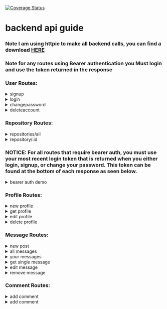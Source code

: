 [![Coverage Status](https://coveralls.io/repos/github/loganabsher/portfolio/badge.svg?branch=master)](https://coveralls.io/github/loganabsher/portfolio?branch=master)

# **backend api guide**
### **Note** I am using httpie to make all backend calls, you can find a download [HERE](https://httpie.org/)
### **Note** for any routes using Bearer authentication you **Must** login and use the token returned in the response




### User Routes:

<details><summary>signup</summary>
<p>

## POST: /api/signup
#### http POST localhost:8000/api/signup email=absherlogan@gmail.com password=123

```
Access-Control-Allow-Credentials: true
Access-Control-Allow-Origin: http://localhost:8080
Connection: keep-alive
Content-Length: 207
Content-Type: application/json; charset=utf-8
Date: Wed, 23 Jan 2019 21:24:45 GMT
ETag: W/"cf-zHJZW8CrkkR+fHx3jp1iQj6TxHs"
Vary: Origin
X-Powered-By: Express
set-cookie: connect.sid=s%3AzADKCfLNhO-ndz1yaCvXtBf0uzNHe9L5.SF1cvSwon0nO5NhfBhYR568teflWOUO4eEqCeFuL32Y; Path=/; HttpOnly

"eyJhbGciOiJIUzI1NiIsInR5cCI6IkpXVCJ9.eyJ0b2tlbiI6IjdhYzc0OTAzYzJkMTkxMTZjODQ3YzliNmVlYzczYzA5MzMyYjFmM2RhMTcyNjMzNWUzNzkxOTg0NjZjMTY1MzciLCJpYXQiOjE1NDgyNzg2ODV9.yKJstZNCP5idUxkYygQ-6wRTFCdHZHryLR2tlFY4LeU"
```

</p>
</details>

<details><summary>login</summary>
<p>

## GET: /api/login
#### http -a absherlogan@gmail.com:123 GET localhost:8000/api/login

```
HTTP/1.1 200 OK
Access-Control-Allow-Credentials: true
Access-Control-Allow-Origin: http://localhost:8080
Connection: keep-alive
Content-Length: 207
Content-Type: application/json; charset=utf-8
Date: Wed, 23 Jan 2019 21:25:43 GMT
ETag: W/"cf-hwH0CG5S7WXAxvGCKnLB+4Pjqi0"
Vary: Origin
X-Powered-By: Express
set-cookie: portfolio-login-token=eyJhbGciOiJIUzI1NiIsInR5cCI6IkpXVCJ9.eyJ0b2tlbiI6ImNiZjEwMThkOWVmZGJmZjRjZjAwOWNhZmEwYTliYTRhNGI4ZTBkYjI3MjJiYjhhYjQ1MjU2ZDcwNDYyODBhMDMiLCJpYXQiOjE1NDgyNzg3NDN9.weZpRu0kgwRRGfrq86dDUCwxMQuUSERIkmiKf_Rvk_w; Max-Age=900000; Path=/; Expires=Sun, 03 Feb 2019 07:25:43 GMT
set-cookie: connect.sid=s%3A4hBOz0yJwdIlYmUqMCKa-JI6oEohBFIa.jN0WAvAmfdojcXf6CKa7LWt5R7YziV%2BjSwlan1DuljU; Path=/; HttpOnly

"eyJhbGciOiJIUzI1NiIsInR5cCI6IkpXVCJ9.eyJ0b2tlbiI6ImNiZjEwMThkOWVmZGJmZjRjZjAwOWNhZmEwYTliYTRhNGI4ZTBkYjI3MjJiYjhhYjQ1MjU2ZDcwNDYyODBhMDMiLCJpYXQiOjE1NDgyNzg3NDN9.weZpRu0kgwRRGfrq86dDUCwxMQuUSERIkmiKf_Rvk_w"
```

</p>
</details>

<details><summary>changepassword</summary>
<p>

## PUT: /api/updatepassword
#### http -a absherlogan@gmail.com:123 PUT localhost:8000/api/updatepassword password=321

```
HTTP/1.1 200 OK
Access-Control-Allow-Credentials: true
Access-Control-Allow-Origin: http://localhost:8080
Connection: keep-alive
Content-Length: 207
Content-Type: application/json; charset=utf-8
Date: Wed, 23 Jan 2019 21:49:12 GMT
ETag: W/"cf-8x7WtNhta+irvKiG0Dpt6V0XmYs"
Vary: Origin
X-Powered-By: Express
set-cookie: portfolio-login-token=eyJhbGciOiJIUzI1NiIsInR5cCI6IkpXVCJ9.eyJ0b2tlbiI6ImRiMzUwZDdkMWVhZDc1ZDJjYzZkZmUzMTY4ZTg4ZWNmNjFkNmUyOTA3NzIxMjRlNzI2OGU3YWQ2NDRlZWI3ZDkiLCJpYXQiOjE1NDgyODAxNTJ9.i1Y5J_2KN5TdQs-4esLBFc0WPV8TzW64HQGZh98wIlQ; Max-Age=900000; Path=/; Expires=Sun, 03 Feb 2019 07:49:12 GMT
set-cookie: connect.sid=s%3A9vuZO6hQAIV9btaPTJCsc5r9nf8SNV2j.CpWAXYgWthZEjkHYpmlPgzNjMbmPGb18bYa8MwHq5bg; Path=/; HttpOnly

"eyJhbGciOiJIUzI1NiIsInR5cCI6IkpXVCJ9.eyJ0b2tlbiI6ImRiMzUwZDdkMWVhZDc1ZDJjYzZkZmUzMTY4ZTg4ZWNmNjFkNmUyOTA3NzIxMjRlNzI2OGU3YWQ2NDRlZWI3ZDkiLCJpYXQiOjE1NDgyODAxNTJ9.i1Y5J_2KN5TdQs-4esLBFc0WPV8TzW64HQGZh98wIlQ"
```

</p>
</details>

<details><summary>deleteaccount</summary>
<p>

## DELETE: /api/deleteaccount
#### http -a absherlogan@gmail.com:321 DELETE localhost:8000/api/deleteaccount

```
HTTP/1.1 204 No Content
Access-Control-Allow-Credentials: true
Access-Control-Allow-Origin: http://localhost:8080
Connection: keep-alive
Date: Wed, 23 Jan 2019 21:51:11 GMT
Vary: Origin
X-Powered-By: Express
set-cookie: connect.sid=s%3AbKzKlmAwdbV5ixo0kC9AaJIl_sQUJosi.HzZisDQrFu4PYWaIgIs61DHQDULZUaMTW9JicHvAJro; Path=/; HttpOnly
```

</p>
</details>




### Repository Routes:

<details><summary>repositories/all</summary>
<p>


## GET: /api/repositories/all
#### http GET localhost:8000/api/repositories/all

```
HTTP/1.1 200 OK
Connection: keep-alive
Content-Length: 12061
Content-Type: application/json; charset=utf-8
Date: Mon, 08 Oct 2018 19:26:06 GMT
ETag: W/"2f1d-n9F5YEC0WhchowFM9Aj5N9BCCRo"
X-Powered-By: Express

[
    {
        "__v": 0,
        "_id": "5bbbae83841a2339b3f2d06c",
        "created_at": "2017-09-23T18:42:06Z",
        "name": "rapidcncmanufactoring",
        "size": 270,
        "updated_at": "2018-10-02T18:39:50Z"
    },
    {
        "__v": 0,
        "_id": "5bbbae83841a2339b3f2d06f",
        "created_at": "2018-05-26T18:21:02Z",
        "name": "my-javascript-algorithms",
        "size": 4,
        "updated_at": "2018-06-16T01:52:22Z"
    },
    {
        "__v": 0,
        "_id": "5bbbae83841a2339b3f2d073",
        "created_at": "2018-07-29T02:01:50Z",
        "name": "moch-facebook",
        "size": 24,
        "updated_at": "2018-08-10T05:27:17Z"
    },
    {
        "__v": 0,
        "_id": "5bbbae83841a2339b3f2d070",
        "created_at": "2017-12-03T23:08:53Z",
        "name": "random-things",
        "size": 1,
        "updated_at": "2017-12-03T23:08:53Z"
    },
    {
        "__v": 0,
        "_id": "5bbbae83841a2339b3f2d078",
        "created_at": "2017-08-08T16:03:12Z",
        "name": "seattle-javascript-401d17",
        "size": 2698,
        "updated_at": "2017-08-08T16:03:15Z"
    },
    {
        "__v": 0,
        "_id": "5bbbae83841a2339b3f2d072",
        "created_at": "2017-02-14T19:21:28Z",
        "name": "Grade-Fellows",
        "size": 217,
        "updated_at": "2017-05-10T21:23:43Z"
    },
    {
        "__v": 0,
        "_id": "5bbbae83841a2339b3f2d079",
        "created_at": "2017-03-21T23:24:44Z",
        "name": "06-ajax-and-json",
        "size": 425,
        "updated_at": "2017-03-21T23:24:46Z"
    }
]
```

</p>
</details>


<details><summary>repository/:id</summary>
<p>

## GET: /api/repositories/:id
#### http GET localhost:8000/api/repository/5bbbae83841a2339b3f2d06f/

```
HTTP/1.1 200 OK
Connection: keep-alive
Content-Length: 157
Content-Type: application/json; charset=utf-8
Date: Mon, 08 Oct 2018 19:51:39 GMT
ETag: W/"9d-gUc4kOig3LBk4+LdQxFBG6CfziY"
X-Powered-By: Express

{
    "__v": 0,
    "_id": "5bbbae83841a2339b3f2d06f",
    "created_at": "2018-05-26T18:21:02Z",
    "name": "my-javascript-algorithms",
    "size": 4,
    "updated_at": "2018-06-16T01:52:22Z"
}
```

</p>
</details>




### **NOTICE:** For all routes that require bearer auth, you must use your most recent login token that is returned when you either login, signup, or change your password. This token can be found at the bottom of each response as seen below.


<details><summary>bearer auth demo</summary>
<p>

## POST: /api/signup
#### http POST localhost:8000/api/signup email=absherlogan@gmail.com password=123

```
HTTP/1.1 200 OK
Access-Control-Allow-Credentials: true
Access-Control-Allow-Origin: http://localhost:8080
Connection: keep-alive
Content-Length: 207
Content-Type: application/json; charset=utf-8
Date: Wed, 23 Jan 2019 21:57:55 GMT
ETag: W/"cf-m3YwKzkae91TPncP+uxxEnsq6Wk"
Vary: Origin
X-Powered-By: Express
set-cookie: connect.sid=s%3AwIv1d_n79aF_BWaJTors-ZzNcav-2z-1.mOI6XHa9d1oRrjYq5GL%2FdaEa6q8uAUnxL6%2Fi%2BkiMJmc; Path=/; HttpOnly

"eyJhbGciOiJIUzI1NiIsInR5cCI6IkpXVCJ9.eyJ0b2tlbiI6IjA0MWU2M2ZlZWZlN2E5YWUyNGMxYjU0MWMyMWMzNWVlMjMxNWVmNDlkNGY2NGE1ZjAwNmIzNzI1OWNlMGIwZjkiLCJpYXQiOjE1NDgyODA2NzV9.cXJFgqRfBGM3tuQSCptXmavfISSlL-7cVvy8uZIe8O0"
```

#### this is the bearer token:
```
 eyJhbGciOiJIUzI1NiIsInR5cCI6IkpXVCJ9.eyJ0b2tlbiI6IjA0MWU2M2ZlZWZlN2E5YWUyNGMxYjU0MWMyMWMzNWVlMjMxNWVmNDlkNGY2NGE1ZjAwNmIzNzI1OWNlMGIwZjkiLCJpYXQiOjE1NDgyODA2NzV9.cXJFgqRfBGM3tuQSCptXmavfISSlL-7cVvy8uZIe8O0
```

</p>
</details>




### Profile Routes:


<details><summary>new profile</summary>
<p>

## POST: /api/profile
#### http POST localhost:8000/api/profile Authorization:'Bearer eyJhbGciOiJIUzI1NiIsInR5cCI6IkpXVCJ9.eyJ0b2tlbiI6IjA0MWU2M2ZlZWZlN2E5YWUyNGMxYjU0MWMyMWMzNWVlMjMxNWVmNDlkNGY2NGE1ZjAwNmIzNzI1OWNlMGIwZjkiLCJpYXQiOjE1NDgyODA2NzV9.cXJFgqRfBGM3tuQSCptXmavfISSlL-7cVvy8uZIe8O0' firstName=Logan lastName=Absher userName=Gatsby

```
HTTP/1.1 200 OK
Access-Control-Allow-Credentials: true
Access-Control-Allow-Origin: http://localhost:8080
Connection: keep-alive
Content-Length: 94
Content-Type: application/json; charset=utf-8
Date: Wed, 23 Jan 2019 22:04:06 GMT
ETag: W/"5e-wLGhDu/kG/3qOiAwlHof3iaaUTQ"
Vary: Origin
X-Powered-By: Express
set-cookie: connect.sid=s%3AntFcJw5U9u8qtkGd18B4Vc4L0augM96d.IX%2BSR%2FWVI9eosnTH1jqXVmRM385ZdcyRytiX5NgUf7g; Path=/; HttpOnly

{
    "_id": "5c48e4d626fc716036544b15",
    "firstName": "Logan",
    "lastName": "Absher",
    "userName": "Gatsby"
}
```

</p>
</details>


<details><summary>get profile</summary>
<p>

## GET: /api/profile/self
#### http GET localhost:8000/api/profile/self Authorization:'Bearer eyJhbGciOiJIUzI1NiIsInR5cCI6IkpXVCJ9.eyJ0b2tlbiI6IjA0MWU2M2ZlZWZlN2E5YWUyNGMxYjU0MWMyMWMzNWVlMjMxNWVmNDlkNGY2NGE1ZjAwNmIzNzI1OWNlMGIwZjkiLCJpYXQiOjE1NDgyODA2NzV9.cXJFgqRfBGM3tuQSCptXmavfISSlL-7cVvy8uZIe8O0'

```
HTTP/1.1 200 OK
Access-Control-Allow-Credentials: true
Access-Control-Allow-Origin: http://localhost:8080
Connection: keep-alive
Content-Length: 102
Content-Type: application/json; charset=utf-8
Date: Wed, 23 Jan 2019 22:06:10 GMT
ETag: W/"66-DiIvMlLA/mVNET4M4cb8ep/shWE"
Vary: Origin
X-Powered-By: Express
set-cookie: connect.sid=s%3ASnKb2sKG8uOKCGKp47P7HgyZ0465WJYl.tBU5cvnfImaWiqnrqOKCZrW8fL2rcGycQMwdyKfS%2B2E; Path=/; HttpOnly

{
    "__v": 0,
    "_id": "5c48e4d626fc716036544b15",
    "firstName": "Logan",
    "lastName": "Absher",
    "userName": "Gatsby"
}
```

</p>
</details>


<details><summary>edit profile</summary>
<p>

## PUT: /api/profile/edit
#### http PUT localhost:8000/api/profile/edit Authorization:'Bearer eyJhbGciOiJIUzI1NiIsInR5cCI6IkpXVCJ9.eyJ0b2tlbiI6IjA0MWU2M2ZlZWZlN2E5YWUyNGMxYjU0MWMyMWMzNWVlMjMxNWVmNDlkNGY2NGE1ZjAwNmIzNzI1OWNlMGIwZjkiLCJpYXQiOjE1NDgyODA2NzV9.cXJFgqRfBGM3tuQSCptXmavfISSlL-7cVvy8uZIe8O0' firstName="new first name" lastName="new last name" userName="new user name"

```
HTTP/1.1 200 OK
Access-Control-Allow-Credentials: true
Access-Control-Allow-Origin: http://localhost:8080
Connection: keep-alive
Content-Length: 116
Content-Type: application/json; charset=utf-8
Date: Wed, 23 Jan 2019 22:08:08 GMT
ETag: W/"74-lsb7xc7nQ7CFROKWJ12RkclkySU"
Vary: Origin
X-Powered-By: Express
set-cookie: connect.sid=s%3AY5HWp7umKy0UNluzkAyYtfRY_HxeY8J9.mkfVc%2FG92fX3%2B1WTOuFPYIwJYq%2B8nvWq07HnWu39cIs; Path=/; HttpOnly

{
    "__v": 0,
    "_id": "5c48e4d626fc716036544b15",
    "firstName": "new first name",
    "lastName": "new last name",
    "userName": "new user name"
}
```

</p>
</details>


<details><summary>delete profile</summary>
<p>

## DELETE: /api/profile/delete
#### http DELETE localhost:8000/api/profile/delete Authorization:'Bearer eyJhbGciOiJIUzI1NiIsInR5cCI6IkpXVCJ9.eyJ0b2tlbiI6IjA0MWU2M2ZlZWZlN2E5YWUyNGMxYjU0MWMyMWMzNWVlMjMxNWVmNDlkNGY2NGE1ZjAwNmIzNzI1OWNlMGIwZjkiLCJpYXQiOjE1NDgyODA2NzV9.cXJFgqRfBGM3tuQSCptXmavfISSlL-7cVvy8uZIe8O0'

```
HTTP/1.1 204 No Content
Access-Control-Allow-Credentials: true
Access-Control-Allow-Origin: http://localhost:8080
Connection: keep-alive
Date: Wed, 23 Jan 2019 22:13:53 GMT
Vary: Origin
X-Powered-By: Express
set-cookie: connect.sid=s%3Aspu9GTebNU_E-AtRwwGlGXa0pex7q5ht.F5CU5UP4PMdCJoxnk5mxInBcYUOG%2F1zQ3yPckQvB7cg; Path=/; HttpOnly
```

</p>
</details>




### Message Routes:

<details><summary>new post</summary>
<p>

## POST: /api/message
#### http POST localhost:8000/api/message Authorization:'Bearer eyJhbGciOiJIUzI1NiIsInR5cCI6IkpXVCJ9.eyJ0b2tlbiI6IjE0MDJlNWZhYWMxZTZiYWI2NDQyM2MyYzZkZjI0ODY3MjUyZDEyZTM2YTBjMDNkOThmYTE3YzI2NmRiNjQwZjIiLCJpYXQiOjE1MzkxMTgzNTh9.TEXsbn2VaBRZJ8hIrUQ6r3MY33esJshWQ12mZWlVf2o' authorId=5bbd104f61fdf30d00163d77 text='cool things' title='new post' photos=link

```
HTTP/1.1 200 OK
Access-Control-Allow-Credentials: true
Access-Control-Allow-Origin: http://localhost:8080
Connection: keep-alive
Content-Length: 283
Content-Type: application/json; charset=utf-8
Date: Mon, 06 May 2019 20:30:46 GMT
ETag: W/"11b-dW1F96BA+HA/NFTLGyYrcNR1FiU"
Vary: Origin
X-Powered-By: Express
set-cookie: connect.sid=s%3AKQpFGSIYL_GIkN9OyKBlOqF-mfrFKYVq.v76FTtcyn71U873lJp%2B0i8RHsySGQJRsywW8oC7I%2BEI; Path=/; HttpOnly

{
    "__v": 0,
    "_id": "5cd0997694bfc381a2b14daf",
    "authorId": "5cd094190ad085799425feb0",
    "created_at": "2019-05-06T20:30:46.785Z",
    "inactive": {
        "delete_at": null,
        "delete_by": null
    },
    "next": [],
    "photos": ['link'],
    "text": "cool things",
    "title": "new post",
    "updated_at": "2019-05-06T20:30:46.785Z"
}
```

</p>
</details>


<details><summary>all messages</summary>
<p>

## GET: /api/message/fetch/:all
#### http GET localhost:8000/api/message/fetch Authorization:'Bearer eyJhbGciOiJIUzI1NiIsInR5cCI6IkpXVCJ9.eyJ0b2tlbiI6IjE0MDJlNWZhYWMxZTZiYWI2NDQyM2MyYzZkZjI0ODY3MjUyZDEyZTM2YTBjMDNkOThmYTE3YzI2NmRiNjQwZjIiLCJpYXQiOjE1MzkxMTgzNTh9.TEXsbn2VaBRZJ8hIrUQ6r3MY33esJshWQ12mZWlVf2o' all==true

```
HTTP/1.1 200 OK
Access-Control-Allow-Credentials: true
Access-Control-Allow-Origin: http://localhost:8080
Connection: keep-alive
Content-Length: 2006
Content-Type: application/json; charset=utf-8
Date: Mon, 06 May 2019 20:42:01 GMT
ETag: W/"7d6-5UPzaOu2XwDe5bVddAJ6ol/iI9U"
Vary: Origin
X-Powered-By: Express
set-cookie: connect.sid=s%3ApTXKlPVsRGU4NwEc1K05spm5xNCXjMu-.hEljJEzhGAXy%2FgJckDQnLuNALp%2B4%2Brfg3tiQ3GRqp3k; Path=/; HttpOnly

[
    {
        "__v": 0,
        "_id": "5cd0993463689a80668f5f3a",
        "authorId": "5cd094190ad085799425feb0",
        "created_at": "2019-05-06T20:29:40.501Z",
        "inactive": {
            "delete": false,
            "delete_by": null
        },
        "next": [],
        "photos": [],
        "text": "new post who dis?",
        "title": "new post",
        "updated_at": "2019-05-06T20:29:40.501Z"
    },
    {
        "__v": 0,
        "_id": "5cd0997694bfc381a2b14daf",
        "authorId": "5cd094190ad085799425feb0",
        "created_at": "2019-05-06T20:30:46.785Z",
        "inactive": {
            "delete": false,
            "delete_by": null
        },
        "next": [],
        "photos": [],
        "text": "cool things",
        "title": "new post",
        "updated_at": "2019-05-06T20:30:46.785Z"
    },
    {
        "__v": 0,
        "_id": "5cd09af494bfc381a2b14db0",
        "authorId": "5cd094190ad085799425feb0",
        "created_at": "2019-05-06T20:37:08.513Z",
        "inactive": {
            "delete": false,
            "delete_by": null
        },
        "next": [],
        "photos": [],
        "text": "other post",
        "title": "other post my dawg",
        "updated_at": "2019-05-06T20:37:08.513Z"
    },
    {
        "__v": 0,
        "_id": "5cd09af694bfc381a2b14db1",
        "authorId": "5cd094190ad085799425feb0",
        "created_at": "2019-05-06T20:37:10.246Z",
        "inactive": {
            "delete": false,
            "delete_by": null
        },
        "next": [],
        "photos": [],
        "text": "other post",
        "title": "other post my dawg",
        "updated_at": "2019-05-06T20:37:10.246Z"
    },
    {
        "__v": 0,
        "_id": "5cd09af794bfc381a2b14db2",
        "authorId": "5cd094190ad085799425feb0",
        "created_at": "2019-05-06T20:37:11.687Z",
        "inactive": {
            "delete": false,
            "delete_by": null
        },
        "next": [],
        "photos": [],
        "text": "other post",
        "title": "other post my dawg",
        "updated_at": "2019-05-06T20:37:11.687Z"
    },
    {
        "__v": 0,
        "_id": "5cd09c1294bfc381a2b14db4",
        "authorId": "5cd09bea94bfc381a2b14db3",
        "created_at": "2019-05-06T20:41:54.218Z",
        "inactive": {
            "delete": false,
            "delete_by": null
        },
        "next": [],
        "photos": [],
        "text": "just for testing/context",
        "title": "some post made by another user",
        "updated_at": "2019-05-06T20:41:54.218Z"
    },
    {
        "__v": 0,
        "_id": "5cd09c1494bfc381a2b14db5",
        "authorId": "5cd09bea94bfc381a2b14db3",
        "created_at": "2019-05-06T20:41:56.132Z",
        "inactive": {
            "delete": false,
            "delete_by": null
        },
        "next": [],
        "photos": [],
        "text": "just for testing/context",
        "title": "some post made by another user",
        "updated_at": "2019-05-06T20:41:56.132Z"
    }
]
```

</p>
</details>


<details><summary>your messages</summary>
<p>

## GET: /api/message/fetch/:me
#### http GET localhost:8000/api/message/fetch Authorization:'Bearer eyJhbGciOiJIUzI1NiIsInR5cCI6IkpXVCJ9.eyJ0b2tlbiI6Ijg4ZmUzYjQ0OTYzOGZjYTIwOGQwYzliZjRjNzA3YTY4OWRmYjA2YzRlZjYzZDlkMmMxNmZmN2M4M2RjMTU0ZjMiLCJpYXQiOjE1NTcxNzUyNzR9.gNBvvY62iVWZfUMdf1kTa3OUiICqJWxGiYBgKhTIl-s' me==true

```
HTTP/1.1 200 OK
Access-Control-Allow-Credentials: true
Access-Control-Allow-Origin: http://localhost:8080
Connection: keep-alive
Content-Length: 607
Content-Type: application/json; charset=utf-8
Date: Mon, 06 May 2019 20:43:47 GMT
ETag: W/"25f-6fb9iNoPLLlBKdKFX3Vvug/twoI"
Vary: Origin
X-Powered-By: Express
set-cookie: connect.sid=s%3AaJ9p5kKYRlP2F9-E4fhc3GonmRXzAY_L.9TnJV44t%2FKfet0WFyDYb5WnUYF%2BvNaf4AOcDQ%2Ba7eq0; Path=/; HttpOnly

[
    {
        "__v": 0,
        "_id": "5cd09c1294bfc381a2b14db4",
        "authorId": "5cd09bea94bfc381a2b14db3",
        "created_at": "2019-05-06T20:41:54.218Z",
        "inactive": {
            "delete": false,
            "delete_by": null
        },
        "next": [],
        "photos": [],
        "text": "just for testing/context",
        "title": "some post made by another user",
        "updated_at": "2019-05-06T20:41:54.218Z"
    },
    {
        "__v": 0,
        "_id": "5cd09c1494bfc381a2b14db5",
        "authorId": "5cd09bea94bfc381a2b14db3",
        "created_at": "2019-05-06T20:41:56.132Z",
        "inactive": {
            "delete": false,
            "delete_by": null
        },
        "next": [],
        "photos": [],
        "text": "just for testing/context",
        "title": "some post made by another user",
        "updated_at": "2019-05-06T20:41:56.132Z"
    }
]
```

</p>
</details>


<details><summary>get single message</summary>
<p>

## GET: /api/message/fetch/:itemId
#### http GET localhost:8000/api/message/fetch Authorization:'Bearer eyJhbGciOiJIUzI1NiIsInR5cCI6IkpXVCJ9.eyJ0b2tlbiI6Ijg4ZmUzYjQ0OTYzOGZjYTIwOGQwYzliZjRjNzA3YTY4OWRmYjA2YzRlZjYzZDlkMmMxNmZmN2M4M2RjMTU0ZjMiLCJpYXQiOjE1NTcxNzUyNzR9.gNBvvY62iVWZfUMdf1kTa3OUiICqJWxGiYBgKhTIl-s' itemId==5cd09c1494bfc381a2b14db5'

```
HTTP/1.1 200 OK
Access-Control-Allow-Credentials: true
Access-Control-Allow-Origin: http://localhost:8080
Connection: keep-alive
Content-Length: 319
Content-Type: application/json; charset=utf-8
Date: Mon, 06 May 2019 20:48:39 GMT
ETag: W/"13f-9CyiOGSNhzOu4MnvBc/5I6m/wjI"
Vary: Origin
X-Powered-By: Express
set-cookie: connect.sid=s%3AZ0uutQ3qYdOB1m78dR5Cjlt2xMJK0M8n.80VK10bhHXJJHCy%2FZkkO9Mmai4jO6kFxclUz5pPr0vk; Path=/; HttpOnly

{
    "__v": 0,
    "_id": "5cd09c1494bfc381a2b14db5",
    "authorId": "5cd09bea94bfc381a2b14db3",
    "created_at": "2019-05-06T20:41:56.132Z",
    "inactive": {
        "delete": false,
        "delete_at": null,
        "delete_by": null
    },
    "next": [],
    "photos": [],
    "text": "just for testing/context",
    "title": "some post made by another user",
    "updated_at": "2019-05-06T20:41:56.132Z"
}
```

</p>
</details>


<details><summary>edit message</summary>
<p>

## PUT: /api/message/edit/:id
#### http PUT localhost:8000/api/message/edit/5cd09c1494bfc381a2b14db5 Authorization:'Bearer eyJhbGciOiJIUzI1NiIsInR5cCI6IkpXVCJ9.eyJ0b2tlbiI6Ijg4ZmUzYjQ0OTYzOGZjYTIwOGQwYzliZjRjNzA3YTY4OWRmYjA2YzRlZjYzZDlkMmMxNmZmN2M4M2RjMTU0ZjMiLCJpYXQiOjE1NTcxNzUyNzR9.gNBvvY62iVWZfUMdf1kTa3OUiICqJWxGiYBgKhTIl-s' text="some new text just to change things up a bit" title="cool new title"

```
HTTP/1.1 200 OK
Access-Control-Allow-Credentials: true
Access-Control-Allow-Origin: http://localhost:8080
Connection: keep-alive
Content-Length: 124
Content-Type: application/json; charset=utf-8
Date: Fri, 16 Nov 2018 00:42:31 GMT
ETag: W/"7c-ZgGbuDFjyKfYOSmOwF9bBJbqxZ4"
Vary: Origin
X-Powered-By: Express
set-cookie: connect.sid=s%3AezfYTsARBrgFipeeVwfFvGXRI44diYvg.4USM2gTj%2FwwZLIqlYbf35g4pYU8RZyygOyMryrHXmOs; Path=/; HttpOnly

{
    "__v": 0,
    "_id": "5bedfa379e0abbc5e99c7ba6",
    "authorId": "5bbd104f61fdf30d00163d77",
    "comments": "[]",
    "photos": "[new link, some other link]",
    "text": "coolest thang",
    "title": "newest post"
}
```

</p>
</details>


<details><summary>remove message</summary>
<p>

## DELETE: /api/message/remove/:id
#### http DELETE localhost:8000/api/message/remove/5cd09c1294bfc381a2b14db4 Authorization:'Bearer eyJhbGciOiJIUzI1NiIsInR5cCI6IkpXVCJ9.eyJ0b2tlbiI6Ijg4ZmUzYjQ0OTYzOGZjYTIwOGQwYzliZjRjNzA3YTY4OWRmYjA2YzRlZjYzZDlkMmMxNmZmN2M4M2RjMTU0ZjMiLCJpYXQiOjE1NTcxNzUyNzR9.gNBvvY62iVWZfUMdf1kTa3OUiICqJWxGiYBgKhTIl-s'

```
HTTP/1.1 204 No Content
Access-Control-Allow-Credentials: true
Access-Control-Allow-Origin: http://localhost:8080
Connection: keep-alive
Date: Mon, 06 May 2019 20:54:03 GMT
Vary: Origin
X-Powered-By: Express
set-cookie: connect.sid=s%3Ap-xSYfJBUjH_8fH37DIHFvDto5uwQADD.MGXhGmF7OmPSNAYg4IyfJv%2BPNM0CRCVeet4xNZ%2FIBTo; Path=/; HttpOnly
```

</p>
</details>




### Comment Routes:


<details><summary>add comment</summary>
<p>

## POST: /api/comment
#### http POST localhost:8000/api/comment Authorization:'Bearer eyJhbGciOiJIUzI1NiIsInR5cCI6IkpXVCJ9.eyJ0b2tlbiI6Ijg4ZmUzYjQ0OTYzOGZjYTIwOGQwYzliZjRjNzA3YTY4OWRmYjA2YzRlZjYzZDlkMmMxNmZmN2M4M2RjMTU0ZjMiLCJpYXQiOjE1NTcxNzUyNzR9.gNBvvY62iVWZfUMdf1kTa3OUiICqJWxGiYBgKhTIl-s' text="I like your post" prev=5cd09c1494bfc381a2b14db5

```
HTTP/1.1 200 OK
Access-Control-Allow-Credentials: true
Access-Control-Allow-Origin: http://localhost:8080
Connection: keep-alive
Content-Length: 277
Content-Type: application/json; charset=utf-8
Date: Mon, 06 May 2019 20:59:06 GMT
ETag: W/"115-GpD7QlDCn8yArfslpslshTyTCQs"
Vary: Origin
X-Powered-By: Express
set-cookie: connect.sid=s%3ANQeK7YcKZkFRESU135ITxXzuW5CyNMdU.hm1zh%2B%2FQN3Wmit7ZcmoxyrfMXbWRuv3ekg7GzIzQYjY; Path=/; HttpOnly

{
    "__v": 0,
    "_id": "5cd0a01900f98f84e97355cd",
    "authorId": "5cd09bea94bfc381a2b14db3",
    "created_at": "2019-05-06T20:59:05.876Z",
    "inactive": {
        "delete_at": null,
        "delete_by": null
    },
    "next": [],
    "prev": "5cd09c1494bfc381a2b14db5",
    "text": "I like your post",
    "updated_at": "2019-05-06T20:59:05.876Z"
}
```

</p>
</details>


<details><summary>add comment</summary>
<p>

## POST: /api/comment
#### http POST localhost:8000/api/comment Authorization:'Bearer eyJhbGciOiJIUzI1NiIsInR5cCI6IkpXVCJ9.eyJ0b2tlbiI6Ijg4ZmUzYjQ0OTYzOGZjYTIwOGQwYzliZjRjNzA3YTY4OWRmYjA2YzRlZjYzZDlkMmMxNmZmN2M4M2RjMTU0ZjMiLCJpYXQiOjE1NTcxNzUyNzR9.gNBvvY62iVWZfUMdf1kTa3OUiICqJWxGiYBgKhTIl-s' text="I like your post" prev=5cd09c1494bfc381a2b14db5

```
HTTP/1.1 200 OK
Access-Control-Allow-Credentials: true
Access-Control-Allow-Origin: http://localhost:8080
Connection: keep-alive
Content-Length: 277
Content-Type: application/json; charset=utf-8
Date: Mon, 06 May 2019 20:59:06 GMT
ETag: W/"115-GpD7QlDCn8yArfslpslshTyTCQs"
Vary: Origin
X-Powered-By: Express
set-cookie: connect.sid=s%3ANQeK7YcKZkFRESU135ITxXzuW5CyNMdU.hm1zh%2B%2FQN3Wmit7ZcmoxyrfMXbWRuv3ekg7GzIzQYjY; Path=/; HttpOnly

{
    "__v": 0,
    "_id": "5cd0a01900f98f84e97355cd",
    "authorId": "5cd09bea94bfc381a2b14db3",
    "created_at": "2019-05-06T20:59:05.876Z",
    "inactive": {
        "delete_at": null,
        "delete_by": null
    },
    "next": [],
    "prev": "5cd09c1494bfc381a2b14db5",
    "text": "I like your post",
    "updated_at": "2019-05-06T20:59:05.876Z"
}
```

</p>
</details>
